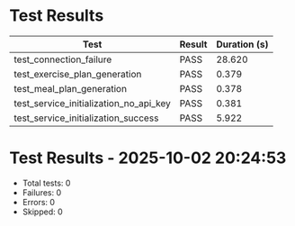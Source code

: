 # Test Results

| Test | Result | Duration (s) |
|------|--------|--------------|
| test_connection_failure | PASS | 28.620 |
| test_exercise_plan_generation | PASS | 0.379 |
| test_meal_plan_generation | PASS | 0.378 |
| test_service_initialization_no_api_key | PASS | 0.381 |
| test_service_initialization_success | PASS | 5.922 |

# Test Results - 2025-10-02 20:24:53

- Total tests: 0
- Failures: 0
- Errors: 0
- Skipped: 0
